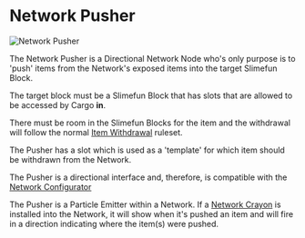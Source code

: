 # Network Pusher

![Network Pusher](../../.gitbook/assets/tile\_network\_pusher.png)

The Network Pusher is a Directional Network Node who's only purpose is to 'push' items from the Network's exposed items into the target Slimefun Block.

The target block must be a Slimefun Block that has slots that are allowed to be accessed by Cargo **in**.

There must be room in the Slimefun Blocks for the item and the withdrawal will follow the normal [Item Withdrawal](../basics/item-deposit-withdrawal.md) ruleset.

The Pusher has a slot which is used as a 'template' for which item should be withdrawn from the Network.

The Pusher is a directional interface and, therefore, is compatible with the [Network Configurator](../tools/network-configurator.md)

The Pusher is a Particle Emitter within a Network. If a [Network Crayon](../tools/network-crayon.md) is installed into the Network, it will show when it's pushed an item and will fire in a direction indicating where the item(s) were pushed.
